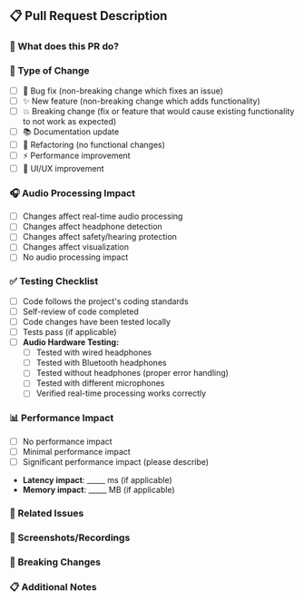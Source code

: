 ## 📋 **Pull Request Description**

### **🎯 What does this PR do?**
<!-- Describe what this pull request does -->

### **🔄 Type of Change**
- [ ] 🐛 Bug fix (non-breaking change which fixes an issue)
- [ ] ✨ New feature (non-breaking change which adds functionality)
- [ ] 💥 Breaking change (fix or feature that would cause existing functionality to not work as expected)
- [ ] 📚 Documentation update
- [ ] 🔧 Refactoring (no functional changes)
- [ ] ⚡ Performance improvement
- [ ] 🎨 UI/UX improvement

### **🎧 Audio Processing Impact**
- [ ] Changes affect real-time audio processing
- [ ] Changes affect headphone detection
- [ ] Changes affect safety/hearing protection
- [ ] Changes affect visualization
- [ ] No audio processing impact

### **✅ Testing Checklist**
- [ ] Code follows the project's coding standards
- [ ] Self-review of code completed
- [ ] Code changes have been tested locally
- [ ] Tests pass (if applicable)
- [ ] **Audio Hardware Testing:**
  - [ ] Tested with wired headphones
  - [ ] Tested with Bluetooth headphones
  - [ ] Tested without headphones (proper error handling)
  - [ ] Tested with different microphones
  - [ ] Verified real-time processing works correctly

### **📊 Performance Impact**
- [ ] No performance impact
- [ ] Minimal performance impact
- [ ] Significant performance impact (please describe)
- **Latency impact**: _____ ms (if applicable)
- **Memory impact**: _____ MB (if applicable)

### **🔄 Related Issues**
<!-- Link to related issues: Fixes #123, Closes #456 -->

### **📸 Screenshots/Recordings**
<!-- If applicable, add screenshots or screen recordings -->

### **🚨 Breaking Changes**
<!-- Describe any breaking changes and migration steps -->

### **📋 Additional Notes**
<!-- Any additional information or context -->
